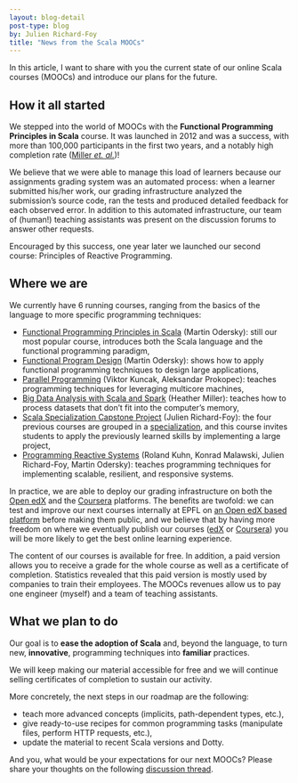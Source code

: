 ```yaml
---
layout: blog-detail
post-type: blog
by: Julien Richard-Foy
title: "News from the Scala MOOCs"
---
```


In this article, I want to share with you the current state of our online Scala courses (MOOCs) and introduce our plans
for the future.

## How it all started

We stepped into the world of MOOCs with the **Functional Programming Principles in Scala** course. It was launched
in 2012 and was a success, with more than 100,000 participants in the first two years, and a notably high completion
rate ([Miller *et. al.*](https://infoscience.epfl.ch/record/190022/))!

We believe that we were able to manage this load of learners because our assignments grading system was an automated
process: when a learner submitted his/her work, our grading infrastructure analyzed the submission’s source code, ran
the tests and produced detailed feedback for each observed error. In addition to this automated infrastructure, our
team of (human!) teaching assistants was present on the discussion forums to answer other requests.

Encouraged by this success, one year later we launched our second course: Principles of Reactive Programming.

## Where we are

We currently have 6 running courses, ranging from the basics of the language to more specific programming techniques:
- [Functional Programming Principles in Scala](https://www.coursera.org/learn/scala-functional-programming) (Martin Odersky): still our
  most popular course, introduces both the Scala language and the functional programming paradigm,
- [Functional Program Design](https://www.coursera.org/learn/scala-functional-program-design) (Martin Odersky): shows how to apply functional
  programming techniques to design large applications,
- [Parallel Programming](https://www.coursera.org/learn/scala-parallel-programming) (Viktor Kuncak, Aleksandar Prokopec): teaches
  programming techniques for leveraging multicore machines,
- [Big Data Analysis with Scala and Spark](https://www.coursera.org/learn/scala-spark-big-data) (Heather Miller):
  teaches how to process datasets that don’t fit into the computer’s memory,
- [Scala Specialization Capstone Project](https://www.coursera.org/learn/scala-capstone/) (Julien Richard-Foy): the
  four previous courses are grouped in a [specialization](https://www.coursera.org/specializations/scala), and this
  course invites students to apply the previously learned skills by implementing a large project,
- [Programming Reactive Systems](https://www.edx.org/course/programming-reactive-systems) (Roland Kuhn, Konrad
  Malawski, Julien Richard-Foy, Martin Odersky): teaches programming techniques for implementing scalable, resilient,
  and responsive systems.

In practice, we are able to deploy our grading infrastructure on both the [Open edX](https://open.edx.org/) and the
[Coursera](https://www.coursera.org) platforms. The benefits are twofold: we can test and improve our next courses
internally at EPFL on [an Open edX based platform](https://courseware.epfl.ch/) before making them public, and we
believe that by having more freedom on where we eventually publish our courses ([edX](https://www.edx.org/) or
[Coursera](https://www.coursera.org)) you will be more likely to get the best online learning experience.

The content of our courses is available for free. In addition, a paid version allows you to receive a grade for the whole
course as well as a certificate of completion. Statistics revealed that this paid version is mostly used by companies
to train their employees. The MOOCs revenues allow us to pay one engineer (myself) and a team of teaching assistants.

## What we plan to do

Our goal is to **ease the adoption of Scala** and, beyond the language, to turn new, **innovative**, programming
techniques into **familiar** practices.

We will keep making our material accessible for free and we will continue selling certificates of completion to
sustain our activity.

More concretely, the next steps in our roadmap are the following:
- teach more advanced concepts (implicits, path-dependent types, etc.),
- give ready-to-use recipes for common programming tasks (manipulate files, perform HTTP requests, etc.),
- update the material to recent Scala versions and Dotty.

And you, what would be your expectations for our next MOOCs? Please share your thoughts on the
following [discussion thread](https://users.scala-lang.org/t/what-s-up-with-the-scala-moocs-request-for-feedback/4557).
